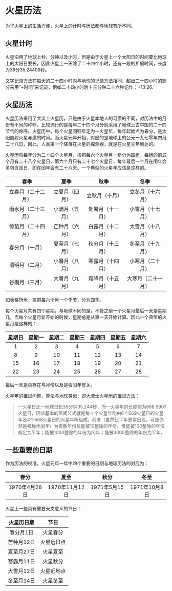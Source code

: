 # 火星历法

为了火星上的生活方便，火星上的计时与历法都与地球有所不同。

## 火星计时

火星沿用了地球上秒、分钟以及小时，但是由于火星上一个太阳日的时间要比地球上的太阳日要长，因此火星上一天除了二十四个小时，还有一段的扩展时间，长度为39分35.24409秒。

文字记录方法在每天的二十四小时内与地球的记录方法相同，超出二十四小时的部分采用“+时间”来记录，例如二十四小时后十三分钟二十六秒记作：+13:26. 


## 火星历法

火星历法采用了大流士火星历，只是由于火星本地人的习惯的不同，对历法中的月份有不同的称呼，比较流行的是每年二十四个月分别采用了地球上古中国的二十四节气的称呼。火星历中，每个火星回归年定为一火星年，每年起始点为春分，是太阳直射火星赤道的时间。而火星元年开始，对应的是地球上的公元一九七零年四月二十八日，因此，人类第一个降落在火星的探测器，就是在火星元年到达的。

火星历将每年分为二十四个火星月，按照每六个火星月一组分为四组，每组的前五个月有二十八个火星日，第六个月只有二十七个火星日，每年最后一个月在闰年会多包含闰日，即在闰年会有二十八天。一个典型的火星年应该是这样的。

|        春季        |       夏季       |       秋季       |        冬季        |
|:------------------:|:----------------:|:----------------:|:------------------:|
| 立春月（二十二月） |  立夏月（四月）  |  立秋月（十月）  |  立冬月（十六月）  |
| 雨水月（二十三月） |  小满月（五月）  | 处暑月（十一月） |  小雪月（十七月）  |
| 惊蛰月（二十四月） |  芒种月（六月）  | 白露月（十二月） |  大雪月（十八月）  |
|   春分月（一月）   |  夏至月（七月）  | 秋分月（十三月） |  冬至月（十九月）  |
|   清明月（二月）   |  小暑月（八月）  | 寒露月（十四月） |  小寒月（二十月）  |
|   谷雨月（三月）   |  大暑月（九月）  | 霜降月（十五月） | 大寒月（二十一月） |

如表格所示，按照每六个月一个季节，分为四季。


每个火星月共有四个星期，与地球不同的是，不管之前一个火星月最后一天是星期几，当每个火星月新开始的时候，星期总是从第一天开始计算。因此一个典型的火星月是这样的：

| 星期日 | 星期一 | 星期二 | 星期三 | 星期四 | 星期五 | 星期六 |
|:------:|:------:|:------:|:------:|:------:|:------:|:------:|
|    1   |    2   |    3   |    4   |    5   |    6   |    7   |
|    8   |    9   |   10   |   11   |   12   |   13   |   14   |
|   15   |   16   |   17   |   18   |   19   |   20   |   21   |
|   22   |   23   |   24   |   25   |   26   |   27   |   28   |

最后一天是否存在与月份以及是否闰年有关。

火星年的置闰问题，算法与地球类似，即大流士火星历的置闰方法：

> 一火星日比一地球日长39分钟35.244秒，而一火星年的长度则为668.5907火星日，因此基本的置闰公式就是每十个火星年均由6个669火星日的火星年及4个668火星日的火星年所组成。前者（虽然比平年更常出现，可是仍然是被称作闰年）为奇数年份及能被10整除的年份。惟能被100整除的年份规定为平年；能被1000整除的年份为闰年；能被3000整除的年份为平年。


## 一些重要的日期


作为历法的校准，火星元年一年中四个重要的日期与地球历法的对应为：

|      春分      |      夏至      |      秋分     |      冬至     |
|:--------------:|:--------------:|:-------------:|:-------------:|
| 1970年4月28日  | 1970年11月12日 | 1971年5月15日 | 1971年10月8日 |


火星上一些具有重要天文意义的节日：

| 火星历日期  |    节日    |
|:----------: |:----------:|
| 春分月1日   |  火星春分  |
| 芒种月12日  | 火星远日点 |
| 夏至月27日  |  火星夏至  |
| 寒露月11日  |  火星秋分  |
| 大雪月12日  | 火星近地点 |
| 冬至月14日  |  火星冬至  |






